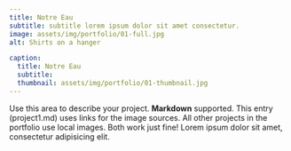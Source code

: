 ```yaml
---
title: Notre Eau
subtitle: subtitle lorem ipsum dolor sit amet consectetur.
image: assets/img/portfolio/01-full.jpg
alt: Shirts on a hanger

caption:
  title: Notre Eau
  subtitle: 
  thumbnail: assets/img/portfolio/01-thumbnail.jpg
---
```

Use this area to describe your project. **Markdown** supported. This entry (project1.md) uses links for the image sources. All other projects in the portfolio use local images. Both work just fine! Lorem ipsum dolor sit amet, consectetur adipisicing elit. 